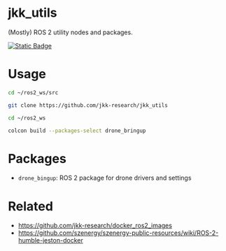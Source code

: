 # jkk_utils
(Mostly) ROS 2 utility nodes and packages.

[![Static Badge](https://img.shields.io/badge/ROS_2-Humble-blue)](https://docs.ros.org/en/humble/)

# Usage

``` bash
cd ~/ros2_ws/src
```

``` bash
git clone https://github.com/jkk-research/jkk_utils
```

``` bash
cd ~/ros2_ws
```

``` bash
colcon build --packages-select drone_bringup
```

# Packages
- `drone_bingup`: ROS 2 package for drone drivers and settings

# Related
- https://github.com/jkk-research/docker_ros2_images
- https://github.com/szenergy/szenergy-public-resources/wiki/ROS-2-humble-jeston-docker